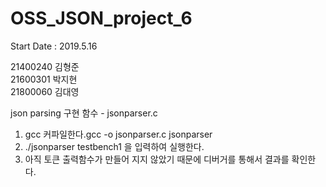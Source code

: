 # OSS_JSON_project_6   
  Start Date : 2019.5.16   
        
  21400240 김형준  
  21600301 박지현  
  21800060 김대영   
  
  json parsing 구현 함수 - jsonparser.c
  
  1. gcc 커파일한다.gcc -o jsonparser.c jsonparser   
  2. ./jsonparser testbench1 을 입력하여 실행한다.
  3. 아직 토큰 출력함수가 만들어 지지 않았기 때문에 디버거를 통해서 결과를 확인한다.
